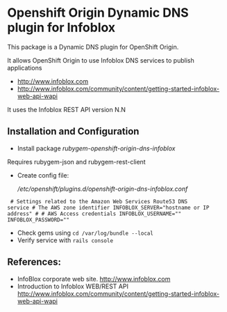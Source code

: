 # Openshift Origin Dynamic DNS plugin for Infoblox

This package is a Dynamic DNS plugin for OpenShift Origin.

It allows OpenShift Origin to use Infoblox DNS services to publish applications

* http://www.infoblox.com
* http://www.infoblox.com/community/content/getting-started-infoblox-web-api-wapi

It uses the Infoblox REST API version N.N

## Installation and Configuration

* Install package *rubygem-openshift-origin-dns-infoblox*

Requires rubygem-json and rubygem-rest-client
     
* Create config file:

  */etc/openshift/plugins.d/openshift-origin-dns-infoblox.conf*
 
<code><pre>
    # Settings related to the Amazon Web Services Route53 DNS service
    # The AWS zone identifier
    INFOBLOX_SERVER="hostname or IP address"
    #
    # AWS Access credentials
    INFOBLOX_USERNAME=""
    INFOBLOX_PASSWORD=""
</pre></code>

* Check gems using <code>cd /var/log/bundle --local</code>
* Verify service with <code>rails console</code>

## References:

* InfoBlox corporate web site.
  http://www.infoblox.com
* Introduction to Infoblox WEB/REST API 
  http://www.infoblox.com/community/content/getting-started-infoblox-web-api-wapi